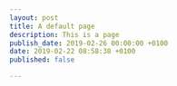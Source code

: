 ```yaml
---
layout: post
title: A default page
description: This is a page
publish_date: 2019-02-26 00:00:00 +0100
date: 2019-02-22 08:58:38 +0100
published: false

---
```

